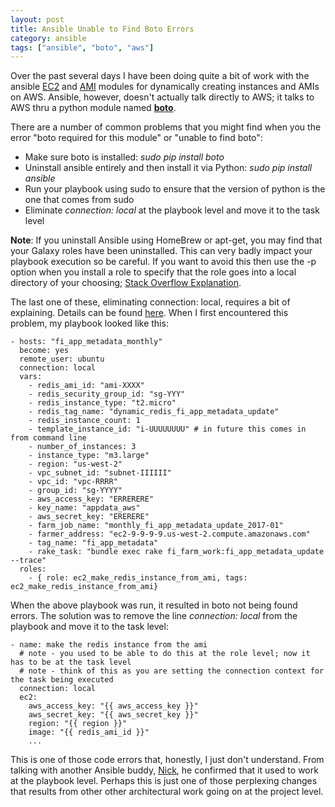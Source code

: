 ```yaml
---
layout: post
title: Ansible Unable to Find Boto Errors
category: ansible
tags: ["ansible", "boto", "aws"]
---
```

Over the past several days I have been doing quite a bit of work with the ansible [EC2](http://docs.ansible.com/ansible/ec2_module.html) and [AMI](http://docs.ansible.com/ansible/ec2_ami_module.html) modules for dynamically creating instances and AMIs on AWS.  Ansible, however, doesn't actually talk directly to AWS; it talks to AWS thru a python module named [**boto**](https://github.com/boto/boto).

There are a number of common problems that you might find when you the error "boto required for this module" or "unable to find boto":

* Make sure boto is installed: *sudo pip install boto*
* Uninstall ansible entirely and then install it via Python: *sudo pip install ansible*
* Run your playbook using sudo to ensure that the version of python is the one that comes from sudo
* Eliminate *connection: local* at the playbook level and move it to the task level

**Note**: If you uninstall Ansible using HomeBrew or apt-get, you may find that your Galaxy roles have been uninstalled.  This can very badly impact your playbook execution so be careful.  If you want to avoid this then use the -p option when you install a role to specify that the role goes into a local directory of your choosing; [Stack Overflow Explanation](http://stackoverflow.com/questions/22201306/ansible-galaxy-roles-install-in-to-a-specific-directory).  

The last one of these, eliminating connection: local, requires a bit of explaining.  Details can be found [here](https://github.com/ansible/ansible/issues/15019).  When I first encountered this problem, my playbook looked like this:

    - hosts: "fi_app_metadata_monthly"
      become: yes
      remote_user: ubuntu
      connection: local
      vars:
        - redis_ami_id: "ami-XXXX"
        - redis_security_group_id: "sg-YYY"
        - redis_instance_type: "t2.micro"
        - redis_tag_name: "dynamic_redis_fi_app_metadata_update"
        - redis_instance_count: 1
        - template_instance_id: "i-UUUUUUUU" # in future this comes in from command line
        - number_of_instances: 3                      
        - instance_type: "m3.large"                   
        - region: "us-west-2"
        - vpc_subnet_id: "subnet-IIIIII"
        - vpc_id: "vpc-RRRR"
        - group_id: "sg-YYYY"
        - aws_access_key: "ERRERERE"
        - key_name: "appdata_aws"
        - aws_secret_key: "ERERERE"
        - farm_job_name: "monthly_fi_app_metadata_update_2017-01"
        - farmer_address: "ec2-9-9-9-9.us-west-2.compute.amazonaws.com"
        - tag_name: "fi_app_metadata"
        - rake_task: "bundle exec rake fi_farm_work:fi_app_metadata_update --trace"
      roles:
        - { role: ec2_make_redis_instance_from_ami, tags: ec2_make_redis_instance_from_ami}
    
When the above playbook was run, it resulted in boto not being found errors.  The solution was to remove the line *connection: local* from the playbook and move it to the task level:

    - name: make the redis instance from the ami
      # note - you used to be able to do this at the role level; now it has to be at the task level
      # note - think of this as you are setting the connection context for the task being executed
      connection: local
      ec2:
        aws_access_key: "{{ aws_access_key }}"
        aws_secret_key: "{{ aws_secret_key }}"
        region: "{{ region }}"
        image: "{{ redis_ami_id }}"
        ...

This is one of those code errors that, honestly, I just don't understand.  From talking with another Ansible buddy, [Nick](https://nickjanetakis.com/), he confirmed that it used to work at the playbook level.  Perhaps this is just one of those perplexing changes that results from other other architectural work going on at the project level.